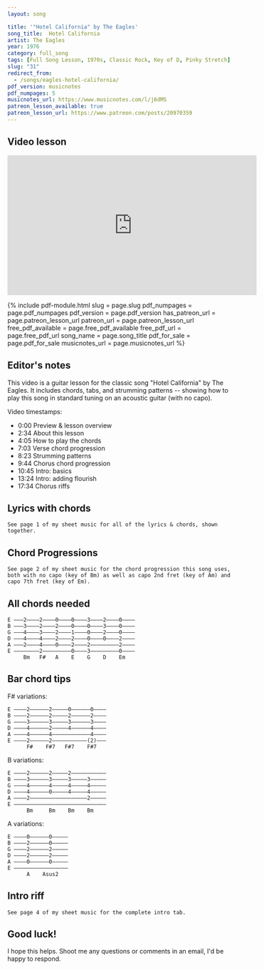 ```yaml
---
layout: song

title: '"Hotel California" by The Eagles'
song_title:  Hotel California
artist: The Eagles
year: 1976
category: full_song
tags: [Full Song Lesson, 1970s, Classic Rock, Key of D, Pinky Stretch]
slug: "31"
redirect_from:
  - /songs/eagles-hotel-california/
pdf_version: musicnotes
pdf_numpages: 5
musicnotes_url: https://www.musicnotes.com/l/j6dMS
patreon_lesson_available: true
patreon_lesson_url: https://www.patreon.com/posts/20970359
---
```


## Video lesson

<iframe src="https://www.facebook.com/plugins/video.php?height=314&href=https%3A%2F%2Fwww.facebook.com%2Fsongnotes%2Fvideos%2F1261105190576796%2F&show_text=false&width=560" width="560" height="314" style="border:none;overflow:hidden" scrolling="no" frameborder="0" allowTransparency="true" allow="encrypted-media" allowFullScreen="true"></iframe>

{% include pdf-module.html slug = page.slug pdf_numpages = page.pdf_numpages pdf_version = page.pdf_version has_patreon_url = page.patreon_lesson_url patreon_url = page.patreon_lesson_url free_pdf_available = page.free_pdf_available free_pdf_url = page.free_pdf_url song_name = page.song_title pdf_for_sale = page.pdf_for_sale musicnotes_url = page.musicnotes_url %}

## Editor's notes

This video is a guitar lesson for the classic song "Hotel California" by The Eagles. It includes chords, tabs, and strumming patterns -- showing how to play this song in standard tuning on an acoustic guitar (with no capo).

Video timestamps:

- 0:00 Preview & lesson overview
- 2:34 About this lesson
- 4:05 How to play the chords
- 7:03 Verse chord progression
- 8:23 Strumming patterns
- 9:44 Chorus chord progression
- 10:45 Intro: basics
- 13:24 Intro: adding flourish
- 17:34 Chorus riffs

## Lyrics with chords

    See page 1 of my sheet music for all of the lyrics & chords, shown together.

<!-- Bm                          F#
...On a dark desert highway... cool wind in my hair
A                           E
...Warm smell of colitas...... rising up through the air
G                           D
...Up ahead in the distance... I saw a shimmering light
Em                                         F#
...My head grew heavy & my sight grew dim... I had to stop for the night

Bm                                F#
...There she stood in the doorway... I heard the mission bell
A                                           E
...I was thinking to myself, "This could be heaven or this could be hell"
G                            D
...Then she lit up a candle... and she showed me the way
Em                                     F#
...There were voices down the corridor... I thought I heard them say...

        G                           D
        ...Welcome to the Hotel California
               F#                   Bm      (walk up)
        Such a lovely place, such a lovely face
        G                               D
        Plenty of room at the Hotel California
            Em                    F#
        Any time of year, you can find it here

Her mind is Tiffany-twisted, she got the Mercedes bends
She got a lot of pretty, pretty boys, that she calls friends
How they dance in the courtyard, sweet summer sweat
Some dance to remember, some dance to forget

So I called up the Captain, "Please bring me my wine"
He said, "we haven't had that spirit here since nineteen sixty-nine"
And still those voices are calling from far away
Wake you up in the middle of the night, just to hear them say

        Welcome to the Hotel California
        Such a lovely place, such a lovely face
        They living it up at the Hotel California
        What a nice surprise, bring your alibis

Mirrors on the ceiling, the pink champagne on ice
And she said, "we are all just prisoners here, of our own device"
And in the master's chambers, they gathered for the feast
They stab it with their steely knives, but they just can't kill the beast

Last thing I remember, I was... running for the door
I had to find the passage back to the place I was before
"Relax" said the night man, "we are programmed to receive.
You can check out any time you like, but you can never leave!"

[ instrumental verse w/ solo, repeat as desired, end ] -->


## Chord Progressions

    See page 2 of my sheet music for the chord progression this song uses, both with no capo (key of Bm) as well as capo 2nd fret (key of Am) and capo 7th fret (key of Em).

<!-- Intro & verse:

    Bm ........ F# ....... A  ....... E  .......
    G  ........ D  ....... Em ....... F# .......

Chorus:

    G ....... D ....... F# ....... Bm .......
    G ....... D ....... Em ....... F# ....... -->

## All chords needed

    E –––2––––2––––0––––0––––3––––2––––0––––
    B –––3––––2––––2––––0––––0––––3––––0––––
    G –––4––––3––––2––––1––––0––––2––––0––––
    D –––4––––4––––2––––2––––0––––0––––2––––
    A –––2––––4––––0––––2––––2–––––––––2––––
    E ––––––––2–––––––––0––––3–––––––––0––––
         Bm   F#   A    E    G    D    Em

## Bar chord tips

F# variations:

    E ––––2––––––2–––––0––––––0––––
    B ––––2––––––2–––––2––––––2––––
    G ––––3––––––3–––––3––––––3––––
    D ––––4––––––2–––––4––––––4––––
    A ––––4––––––4––––––––––––4––––
    E ––––2––––––2–––––––––––(2)–––
          F#    F#7   F#7    F#7                           

B variations:

    E ––––2––––––2–––––2–––––––––––
    B ––––3––––––3–––––3–––––3–––––
    G ––––4––––––4–––––4–––––4–––––
    D ––––4––––––0–––––4–––––4–––––
    A ––––2––––––––––––––––––2–––––
    E –––––––––––––––––––––––––––––
          Bm     Bm    Bm    Bm

A variations:

    E ––––0––––––0–––––
    B ––––2––––––0–––––
    G ––––2––––––2–––––
    D ––––2––––––2–––––
    A ––––0––––––0–––––
    E –––––––––––––––––
          A    Asus2

## Intro riff

    See page 4 of my sheet music for the complete intro tab.

<!-- E –––2–––––––––––––––––––––––0–––2––––
B –––3–––––––––––––––––––––––3–––3––––
G –––4–––––––––––––––––––––––4–––4––––
D –––4–––––––––––––––––––––––4–––4––––
A –––2–––––––––––––––––––––––2–––2––––
E ––––––––––––––––––––––––––––––––––––
     1 + 2 + 3 + 4 + 1 + 2 + 3 + 4 +
     Bm

E –––2–––––––––––––––0––––––––––––––––
B –––2–––––––––––––––2––––––––––––––––
G –––3–––––––––––––––3––––––––––––––––
D –––4–––––––––––––––4––––––––––––––––
A –––4––––––––––––––––––––––––––––––––
E –––2––––––––––––––––––––––––––––––––
     1 + 2 + 3 + 4 + 1 + 2 + 3 + 4 +
     F#

E –––0––––––––––––––––––––––––––––––––
B –––0––––––––––––––––––––––––––––––––
G –––2–––––––––––––––2––––––––––––––––
D –––2–––––––––––––––––––––––2––––––––
A –––0––––––––––––––––––––––––––––––––
E ––––––––––––––––––––––––––––––––––––
     1 + 2 + 3 + 4 + 1 + 2 + 3 + 4 +
     Asus2

E –––0–––––––––––––––2––––––––––––––––
B –––0–––––––––––––––0––––––––––––––––
G –––1–––––––––––––––1––––––––––––––––
D –––2–––––––––––––––2––––––––––––––––
A –––2–––––––––––––––2––––––––––––––––
E –––0–––––––––––––––0–––––––0–––2––––
     1 + 2 + 3 + 4 + 1 + 2 + 3 + 4 +
     E

E –––3––––––––––––––––––––––––––––––––
B –––0––––––––––––––––––––––––––––––––
G –––0––––––––––––––––––––––––––––––––
D –––0–––––––––––––––––––––––––––0––––
A –––2–––––––––––––––––––––––0h2––––––
E –––3–––––––––––––––––––3––––––––––––
     1 + 2 + 3 + 4 + 1 + 2 + 3 + 4 +
     G

E –––2––––––––––––––––––––––––––––––––
B –––3––––––––––––––––––––––––––––––––
G –––2––––––––––––––––––––––––––––––––
D –––0–––––––––––––––4–––––––0––––––––
A ––––––––––––––––––––––––––––––––––––
E ––––––––––––––––––––––––––––––––––––
     1 + 2 + 3 + 4 + 1 + 2 + 3 + 4 +
     D

E –––0––––––––––––––––––––––––––––––––
B –––0––––––––––––––––––––––––––––––––
G –––0––––––––––––––––––––––––––––––––
D –––2––––––––––––––/4–––––––2––––––––
A –––2––––––––––––––––––––––––––––––––
E –––0––––––––––––––––––––––––––––––––
     1 + 2 + 3 + 4 + 1 + 2 + 3 + 4 +
     Em

E –––2–––––––––––––––0––––––––––––––––
B –––2–––––––––––––––2––––––––––––––––
G –––3–––––––––––––––3––––––––––––––––
D –––4–––––––––––––––4––––––––––––––––
A –––4––––––––––––––––––––––––––––––––
E –––2––––––––––––––––––––––––––––––––
     1 + 2 + 3 + 4 + 1 + 2 + 3 + 4 +
     F# -->

<!-- ## Chorus walk-up

    E –––2–––––––––––––––––––––––––––––––3–––––––
    B –––3–––––––2–––––––3–––––––––––––––0–––––––
    G –––4–––––––2–––––––2–––––––––––––––0–––––––
    D –––4–––––––2–––––––0–––––––2–––4–––0–––––––
    A –––2–––––––4–––––––––––––––––––––––2–––––––
    E –––––––––––––––––––––––––––––––––––3–––––––
         1 + 2 + 3 + 4 + 1 + 2 + 3 + 4 + 1 + 2 +
         Bm     A/C#     D

## Chorus D-riff

    E ––––3––––––––2–––––––7–––5–––––3––––2––––––
    B ––––0––––––––3–––––––7–––7–––––3––––3––––––
    G ––––0––––––––2–––––––7–––7–––––0––––2––––––
    D ––––0––––––––0–––––––0–––0––––––––––0––––––
    A ––––2––––––––––––––––––––––––––––––––––––––
    E ––––3––––––––––––––––––––––––––––––––––––––
          G   ...  D

## Chorus Em-riff

    E ––––0–––––––––––0––––––0––––––0––––––0–––––
    B ––––0–––––––––––0––––––0––––––0––––––0–––––
    G ––––0–––––––––––0––––––0––––––0––––––0–––––
    D ––––2–––––––/5––––––4––––––2––––––0––––––––
    A ––––2––––––––––––––––––––––––––––––––––––––
    E ––––0––––––––––––––––––––––––––––––––––––––
          Em -->


## Good luck!

I hope this helps. Shoot me any questions or comments in an email, I'd be happy to respond.

